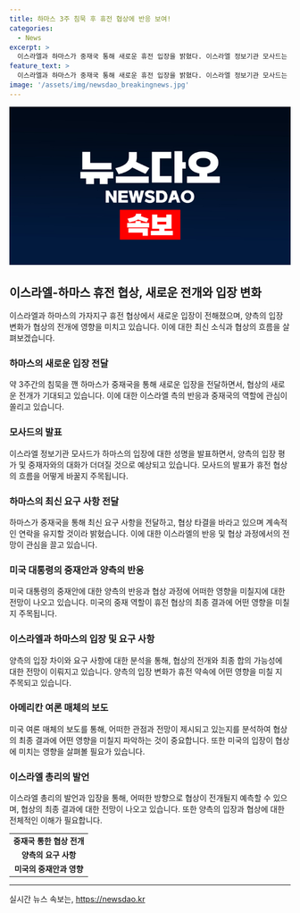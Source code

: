 ```yaml
---
title: 하마스 3주 침묵 후 휴전 협상에 반응 보여!
categories:
  - News
excerpt: >
  이스라엘과 하마스가 중재국 통해 새로운 휴전 입장을 밝혔다. 이스라엘 정보기관 모사드는 하마스의 인질 협상 입장을 확인했고, 양측은 기초적인 협상에 합의했다고 전했다. 미국의 적극적인 중재 노력 속에서 이스라엘과 하마스는 휴전 및 인질 석방과 관련한 협상 틀에 합의하는 것으로 추정되며, 양측은 협상에 진입할 것으로 예상된다. 이스라엘 총리는 전쟁 목표를 달성하지 못해도 휴전을 원한다고 밝히며, 이스라엘이 모든 목표를 달성하면 전쟁이 끝날 것이라 강조했다.
feature_text: >
  이스라엘과 하마스가 중재국 통해 새로운 휴전 입장을 밝혔다. 이스라엘 정보기관 모사드는 하마스의 인질 협상 입장을 확인했고, 양측은 기초적인 협상에 합의했다고 전했다. 미국의 적극적인 중재 노력 속에서 이스라엘과 하마스는 휴전 및 인질 석방과 관련한 협상 틀에 합의하는 것으로 추정되며, 양측은 협상에 진입할 것으로 예상된다. 이스라엘 총리는 전쟁 목표를 달성하지 못해도 휴전을 원한다고 밝히며, 이스라엘이 모든 목표를 달성하면 전쟁이 끝날 것이라 강조했다.
image: '/assets/img/newsdao_breakingnews.jpg'
---
```


<p><img src="/assets/img/newsdao_breakingnews.jpg" alt="ontimetimes 속보" /></p>

<h2 data-ke-size="size26">이스라엘-하마스 휴전 협상, 새로운 전개와 입장 변화</h2>

<p data-ke-size="size16">이스라엘과 하마스의 가자지구 휴전 협상에서 새로운 입장이 전해졌으며, 양측의 입장 변화가 협상의 전개에 영향을 미치고 있습니다. 이에 대한 최신 소식과 협상의 흐름을 살펴보겠습니다.</p>

<h3 data-ke-size="size24">하마스의 새로운 입장 전달</h3>

<p data-ke-size="size16">약 3주간의 침묵을 깬 하마스가 중재국을 통해 새로운 입장을 전달하면서, 협상의 새로운 전개가 기대되고 있습니다. 이에 대한 이스라엘 측의 반응과 중재국의 역할에 관심이 쏠리고 있습니다.</p>

<h3 data-ke-size="size24">모사드의 발표</h3>

<p data-ke-size="size16">이스라엘 정보기관 모사드가 하마스의 입장에 대한 성명을 발표하면서, 양측의 입장 평가 및 중재자와의 대화가 더뎌질 것으로 예상되고 있습니다. 모사드의 발표가 휴전 협상의 흐름을 어떻게 바꿀지 주목됩니다.</p>

<h3 data-ke-size="size24">하마스의 최신 요구 사항 전달</h3>

<p data-ke-size="size16">하마스가 중재국을 통해 최신 요구 사항을 전달하고, 협상 타결을 바라고 있으며 계속적인 연락을 유지할 것이라 밝혔습니다. 이에 대한 이스라엘의 반응 및 협상 과정에서의 전망이 관심을 끌고 있습니다.</p>

<h3 data-ke-size="size24">미국 대통령의 중재안과 양측의 반응</h3>

<p data-ke-size="size16">미국 대통령의 중재안에 대한 양측의 반응과 협상 과정에 어떠한 영향을 미칠지에 대한 전망이 나오고 있습니다. 미국의 중재 역할이 휴전 협상의 최종 결과에 어떤 영향을 미칠지 주목됩니다.</p>

<h3 data-ke-size="size24">이스라엘과 하마스의 입장 및 요구 사항</h3>

<p data-ke-size="size16">양측의 입장 차이와 요구 사항에 대한 분석을 통해, 협상의 전개와 최종 합의 가능성에 대한 전망이 이뤄지고 있습니다. 양측의 입장 변화가 휴전 약속에 어떤 영향을 미칠 지 주목되고 있습니다.</p>

<h3 data-ke-size="size24">아메리칸 여론 매체의 보도</h3>

<p data-ke-size="size16">미국 여론 매체의 보도를 통해, 어떠한 관점과 전망이 제시되고 있는지를 분석하여 협상의 최종 결과에 어떤 영향을 미칠지 파악하는 것이 중요합니다. 또한 미국의 입장이 협상에 미치는 영향을 살펴볼 필요가 있습니다.</p>

<h3 data-ke-size="size24">이스라엘 총리의 발언</h3>

<p data-ke-size="size16">이스라엘 총리의 발언과 입장을 통해, 어떠한 방향으로 협상이 전개될지 예측할 수 있으며, 협상의 최종 결과에 대한 전망이 나오고 있습니다. 또한 양측의 입장과 협상에 대한 전체적인 이해가 필요합니다.</p>

<table>
  <tr>
    <td style="text-align: center; height: 17px;"><b>중재국 통한 협상 전개</b></td>
  </tr>
  <tr>
    <td style="text-align: center; height: 17px;"><b>양측의 요구 사항</b></td>
  </tr>
  <tr>
    <td style="text-align: center; height: 17px;"><b>미국의 중재안과 영향</b></td>
  </tr>
</table>

<hr>
실시간 뉴스 속보는, <a href="https://newsdao.kr" rel="dofollow">https://newsdao.kr</a>


